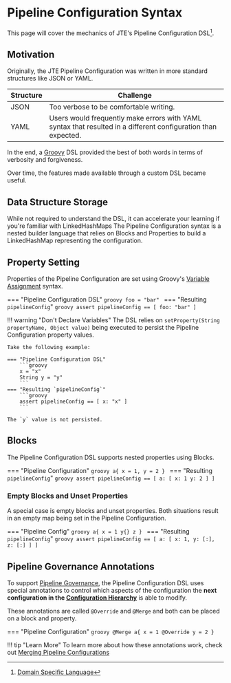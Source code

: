 # Pipeline Configuration Syntax

This page will cover the mechanics of JTE's Pipeline Configuration DSL[^1].

## Motivation

Originally, the JTE Pipeline Configuration was written in more standard structures like JSON or YAML.

| Structure | Challenge                                                                                                     |
|-----------|---------------------------------------------------------------------------------------------------------------|
| JSON      | Too verbose to be comfortable writing.                                                                        |
| YAML      | Users would frequently make errors with YAML syntax that resulted in a different configuration than expected. |

In the end, a [Groovy](https://groovy-lang.org/documentation.html) DSL provided the best of both words in terms of verbosity and forgiveness.

Over time, the features made available through a custom DSL became useful.

## Data Structure Storage

While not required to understand the DSL, it can accelerate your learning if you're familiar with LinkedHashMaps
The Pipeline Configuration syntax is a nested builder language that relies on Blocks and Properties to build a LinkedHashMap representing the configuration.

## Property Setting

Properties of the Pipeline Configuration are set using Groovy's [Variable Assignment](https://groovy-lang.org/semantics.html) syntax.

=== "Pipeline Configuration DSL"
    ```groovy
    foo = "bar"
    ```
=== "Resulting `pipelineConfig`"
    ```groovy
    assert pipelineConfig == [ foo: "bar" ]
    ```

!!! warning "Don't Declare Variables"
    The DSL relies on `setProperty(String propertyName, Object value)` being executed to persist the Pipeline Configuration property values. 

    Take the following example: 

    === "Pipeline Configuration DSL"
        ```groovy
        x = "x" 
        String y = "y"
        ```
    === "Resulting `pipelineConfig`"
        ```groovy
        assert pipelineConfig == [ x: "x" ]
        ```

    The `y` value is not persisted. 

## Blocks

The Pipeline Configuration DSL supports nested properties using Blocks.

=== "Pipeline Configuration"
    ```groovy
    a{
      x = 1,
      y = 2
    }
    ```
=== "Resulting `pipelineConfig`"
    ```groovy
    assert pipelineConfig == [
      a: [
        x: 1
        y: 2
      ]
    ]
    ```

### Empty Blocks and Unset Properties

A special case is empty blocks and unset properties. Both situations result in an empty map being set in the Pipeline Configuration.

=== "Pipeline Config"
    ```groovy
    a{
      x = 1
      y{}
      z
    }
    ```
=== "Resulting `pipelineConfig`"
    ```groovy
    assert pipelineConfig == [
      a: [
        x: 1,
        y: [:],
        z: [:]
      ]
    ]
    ```

## Pipeline Governance Annotations

To support [Pipeline Governance](../pipeline-governance/overview.md), the Pipeline Configuration DSL uses special annotations to control which aspects of the configuration the **next configuration in the [Configuration Hierarchy](../pipeline-governance/configuration-hierarchy.md)** is able to modify.

These annotations are called `@Override` and `@Merge` and both can be placed on a block and property.

=== "Pipeline Configuration"
    ```groovy
    @Merge a{
      x = 1
      @Override y = 2
    }
    ```

!!! tip "Learn More"
    To learn more about how these annotations work, check out [Merging Pipeline Configurations](./merging-configs.md)

[^1]: [Domain Specific Language](https://en.wikipedia.org/wiki/Domain-specific_language)